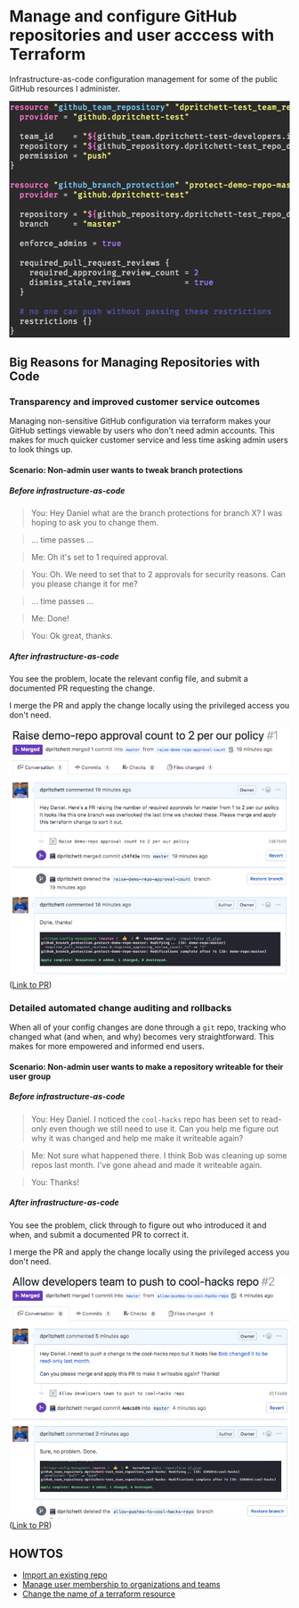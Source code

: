 # Manage and configure GitHub repositories and user acccess with Terraform

Infrastructure-as-code configuration management for some of the public GitHub resources I administer.

![screenshot of terraform code for managing team access to a repository and branch protections](img/terraform-code-sample.png) 

## Big Reasons for Managing Repositories with Code

### Transparency and improved customer service outcomes

Managing non-sensitive GitHub configuration via terraform makes your GitHub settings viewable by users who don't need admin accounts. This makes for much quicker customer service and less time asking admin users to look things up.

#### Scenario: Non-admin user wants to tweak branch protections

##### Before infrastructure-as-code

> You: Hey Daniel what are the branch protections for branch X? I was hoping to ask you to change them.

> ... time passes ...

> Me: Oh it's set to 1 required approval.

> You: Oh. We need to set that to 2 approvals for security reasons. Can you please change it for me?

> ... time passes ...

> Me: Done!

> You: Ok great, thanks.

##### After infrastructure-as-code

You see the problem, locate the relevant config file, and submit a documented PR requesting the change.

I merge the PR and apply the change locally using the privileged access you don't need.

[![Screenshot of PR #1](img/raise-approver-count.png)](https://github.com/dpritchett/repo-config-management/pull/1)
([Link to PR](https://github.com/dpritchett/repo-config-management/pull/1))

### Detailed automated change auditing and rollbacks

When all of your config changes are done through a `git` repo, tracking who changed what (and when, and why) becomes very straightforward. This makes for more empowered and informed end users.

#### Scenario: Non-admin user wants to make a repository writeable for their user group

##### Before infrastructure-as-code

> You: Hey Daniel. I noticed the `cool-hacks` repo has been set to read-only even though we still need to use it. Can you help me figure out why it was changed and help me make it writeable again?

> Me: Not sure what happened there. I think Bob was cleaning up some repos last month. I've gone ahead and made it writeable again.

> You: Thanks!

##### After infrastructure-as-code

You see the problem, click through to figure out who introduced it and when, and submit a documented PR to correct it.

I merge the PR and apply the change locally using the privileged access you don't need.

[![Screenshot of PR #2](img/make-repo-writeable.png)](https://github.com/dpritchett/repo-config-management/pull/2)
([Link to PR](https://github.com/dpritchett/repo-config-management/pull/2))

## HOWTOS

- [Import an existing repo](./doc/import-resource.md)
- [Manage user membership to organizations and teams](doc/manage-memberships.md)
- [Change the name of a terraform resource](doc/rename-tf-resource.md)
